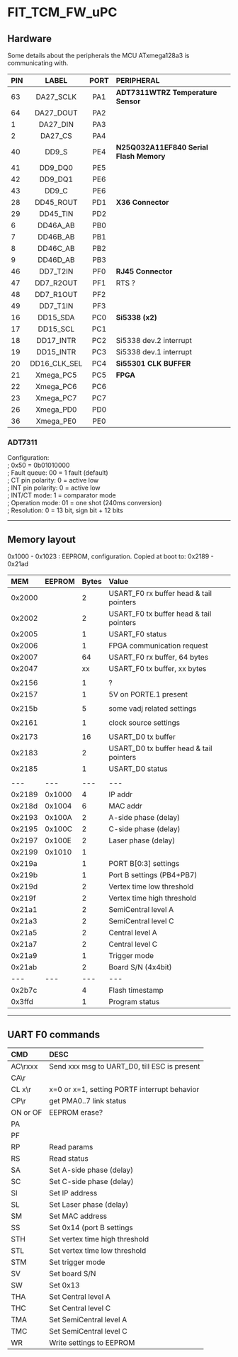 # FIT_TCM_FW_uPC

## Hardware 
Some details about the peripherals the MCU ATxmega128a3 is communicating with.

| PIN 	| LABEL 		| PORT 	| PERIPHERAL |
|:--- 	|:---:  		|:---: 	|:---        |
|63  	|DA27_SCLK		|PA1 	|**ADT7311WTRZ Temperature Sensor**| 
|64	|DA27_DOUT		|PA2 	|| 
|1	|DA27_DIN		|PA3  	|| 
|2	|DA27_CS		|PA4	|| 
|40	|DD9_S  		|PE4	|**N25Q032A11EF840 Serial Flash Memory**| 
|41	|DD9_DQ0		|PE5	||
|42	|DD9_DQ1		|PE6	||
|43	|DD9_C			|PE6	||
|28	|DD45_ROUT		|PD1 	|**X36 Connector**|
|29	|DD45_TIN		|PD2	||
|6	|DD46A_AB		|PB0	||
|7	|DD46B_AB		|PB1	||
|8	|DD46C_AB		|PB2	||
|9	|DD46D_AB		|PB3	||
|46	|DD7_T2IN		|PF0	|**RJ45 Connector**|
|47	|DD7_R2OUT		|PF1	| RTS ? |
|48	|DD7_R1OUT		|PF2	||
|49	|DD7_T1IN		|PF3	||
|16	|DD15_SDA		|PC0	|**Si5338 (x2)**|
|17	|DD15_SCL		|PC1	||
|18	|DD17_INTR		|PC2	|Si5338 dev.2 interrupt|
|19	|DD15_INTR		|PC3	|Si5338 dev.1 interrupt|
|20	|DD16_CLK_SEL		|PC4	|**Si55301 CLK BUFFER**|
|21 	|Xmega_PC5		|PC5 	|**FPGA**|
|22 	|Xmega_PC6		|PC6 	||
|23 	|Xmega_PC7		|PC7 	||
|26 	|Xmega_PD0		|PD0 	||
|36 	|Xmega_PE0		|PE0 	||

### ADT7311
Configuration:  
; 0x50 = 0b01010000  
; Fault queue: 00 = 1 fault (default)  
; CT pin polarity: 0 = active low  
; INT pin polarity: 0 = active low  
; INT/CT mode: 1 = comparator mode  
; Operation mode: 01 = one shot (240ms conversion)  
; Resolution: 0 = 13 bit, sign bit + 12 bits  

---
## Memory layout
0x1000 - 0x1023 : EEPROM, configuration. Copied at boot to: 0x2189 - 0x21ad  
  
| MEM 	| EEPROM| Bytes | Value 		|
| :--- 	| :---	| :---	| :---			|
| 0x2000|	| 2	| USART_F0 rx buffer head & tail pointers	|
| 0x2002|	| 2	| USART_F0 tx buffer head & tail pointers  	|
| 0x2005|	| 1	| USART_F0 status  	|
| 0x2006|	| 1	| FPGA communication request   	|
| 0x2007|	| 64	| USART_F0 rx buffer, 64 bytes     	|
| 0x2047|	| xx	| USART_F0 tx buffer, xx bytes       	|
|	|	|	|	|
| 0x2156|	| 1	| ?       	|
| 0x2157| 	| 1	| 5V on PORTE.1 present |
|	|	|	|	|
| 0x215b|	| 5	| some vadj related settings  |
| 	| 	| 	| 	|
| 0x2161| 	| 1 	| clock source settings |
|	| 	| 	| 	|
| 0x2173| 	| 16	| USART_D0 tx buffer 	|
| 0x2183| 	| 2	| USART_D0 tx buffer head & tail pointers  |
| 0x2185| 	| 1	| USART_D0 status	|
| 	| 	| 	| 	|
| --- 	| ---	| ---	| ---			|
| 0x2189|0x1000	| 4	| IP addr 		|
| 0x218d|0x1004	| 6	| MAC addr 		|
| 0x2193|0x100A	| 2	| A-side phase (delay) 	|
| 0x2195|0x100C	| 2	| C-side phase (delay) 	|
| 0x2197|0x100E	| 2	| Laser phase (delay) 	|
| 0x2199|0x1010	| 1	|  	|
| 0x219a|	| 1	| PORT B[0:3] settings |
| 0x219b|	| 1 	| Port B settings (PB4+PB7)	|
| 0x219d|	| 2	| Vertex time low threshold	|
| 0x219f|	| 2	| Vertex time high threshold	|
| 0x21a1|	| 2	| SemiCentral level A 	|
| 0x21a3|	| 2	| SemiCentral level C 	|
| 0x21a5|	| 2	| Central level A 	|
| 0x21a7|	| 2	| Central level C 	|
| 0x21a9|	| 1	| Trigger mode 		|
| 0x21ab|	| 2	| Board S/N (4x4bit)	|
| ---	| ---	| ---	| ---	|
| 0x2b7c|	| 4	| Flash timestamp	|
| 0x3ffd| 	| 1	| Program status 	|

---  
## UART F0 commands
| CMD 		| DESC |
|:--- 		|:--- |
| AC\rxxx 	| Send xxx msg to UART_D0, till ESC is present |
| CA\r		| |
| CL x\r 	| x=0 or x=1,  setting PORTF interrupt behavior |
| CP\r		| get PMA0..7 link status |
| ON or OF	| EEPROM erase? |
| PA		| |
| PF		| |
| RP 		| Read params |
| RS 		| Read status |
| SA 		| Set A-side phase (delay) |
| SC 		| Set C-side phase (delay) |
| SI 		| Set IP address |
| SL 		| Set Laser phase (delay) |
| SM 		| Set MAC address|
| SS 		| Set 0x14 (port B settings	|
| STH 		| Set vertex time high threshold |
| STL 		| Set vertex time low threshold |
| STM 		| Set trigger mode |
| SV 		| Set board S/N	|
| SW 		| Set 0x13	|
| THA 		| Set Central level A|
| THC 		| Set Central level C|
| TMA 		| Set SemiCentral level A|
| TMC 		| Set SemiCentral level C|
| WR 		| Write settings to EEPROM|
